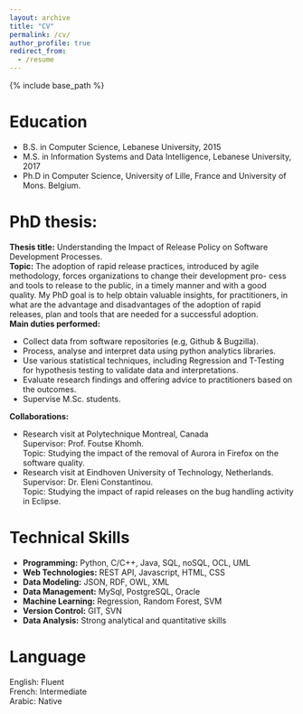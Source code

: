 ```yaml
---
layout: archive
title: "CV"
permalink: /cv/
author_profile: true
redirect_from:
  - /resume
---
```


{% include base_path %}

Education
======
* B.S. in Computer Science, Lebanese University, 2015
* M.S. in Information Systems and Data Intelligence, Lebanese University, 2017
* Ph.D in Computer Science, University of Lille, France and University of Mons. Belgium.

PhD thesis:
======
**Thesis title:** Understanding the Impact of Release Policy on Software Development Processes.  
**Topic:** The adoption of rapid release practices, introduced by agile methodology, forces organizations to change their development pro- cess and tools to release to the public, in a timely manner and with a good quality. My PhD goal is to help obtain valuable insights, for practitioners, in what are the advantage and disadvantages of the adoption of rapid releases, plan and tools that are needed for a successful adoption.  
**Main duties performed:**
* Collect data from software repositories (e.g, Github & Bugzilla).
* Process, analyse and interpret data using python analytics libraries.
* Use various statistical techniques, including Regression and T-Testing for hypothesis testing to validate data and interpretations. 
* Evaluate research findings and offering advice to practitioners based on the outcomes.
* Supervise M.Sc. students.

**Collaborations:**
* Research visit at Polytechnique Montreal, Canada  
Supervisor: Prof. Foutse Khomh.  
Topic: Studying the impact of the removal of Aurora in Firefox on the software quality.  
* Research visit at Eindhoven University of Technology, Netherlands. 
 Supervisor: Dr. Eleni Constantinou.  
Topic: Studying the impact of rapid releases on the bug handling activity in Eclipse.



  
Technical Skills
======
* **Programming:**  Python, C/C++, Java, SQL, noSQL, OCL, UML 
* **Web Technologies:** REST API, Javascript, HTML, CSS
* **Data Modeling:** JSON, RDF, OWL, XML
* **Data Management:** MySql, PostgreSQL, Oracle
* **Machine Learning:** Regression, Random Forest, SVM
* **Version Control:** GIT, SVN
* **Data Analysis:** Strong analytical and quantitative skills



Language
======
English: Fluent   
French: Intermediate   
Arabic: Native



  

